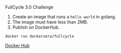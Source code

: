 FullCycle 3.0 Challenge

1. Create an image that runs a `hello world` in golang.
2. The image must have less than 2MB.
3. Publish on DockerHub.

```shell
docker run dockerzera/fullcycle
```

[Docker Hub](https://hub.docker.com/r/dockerzera/fullcycle)
